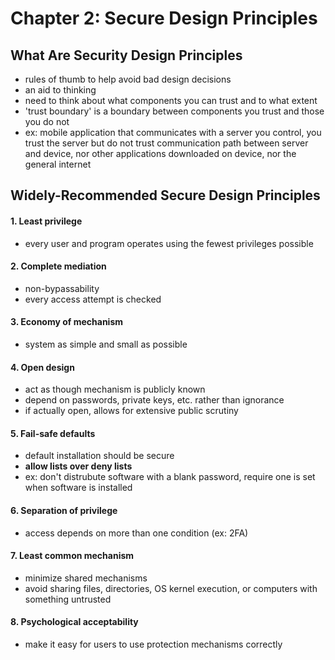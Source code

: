 # Chapter 2: Secure Design Principles

## What Are Security Design Principles
- rules of thumb to help avoid bad design decisions
- an aid to thinking
- need to think about what components you can trust and to what extent
- 'trust boundary' is a boundary between components you trust and those you do not
- ex: mobile application that communicates with a server you control, you trust the server but do not trust communication path between server and device, nor other applications downloaded on device, nor the general internet

## Widely-Recommended Secure Design Principles

#### 1. Least privilege
- every user and program operates using the fewest privileges possible
#### 2. Complete mediation
- non-bypassability
- every access attempt is checked
#### 3. Economy of mechanism
- system as simple and small as possible
#### 4. Open design
- act as though mechanism is publicly known
- depend on passwords, private keys, etc. rather than ignorance
- if actually open, allows for extensive public scrutiny
#### 5. Fail-safe defaults
- default installation should be secure
- **allow lists over deny lists**
- ex: don't distrubute software with a blank password, require one is set when software is installed
#### 6. Separation of privilege
- access depends on more than one condition (ex: 2FA)
#### 7. Least common mechanism
- minimize shared mechanisms
- avoid sharing files, directories, OS kernel execution, or computers with something untrusted
#### 8. Psychological acceptability
- make it easy for users to use protection mechanisms correctly

